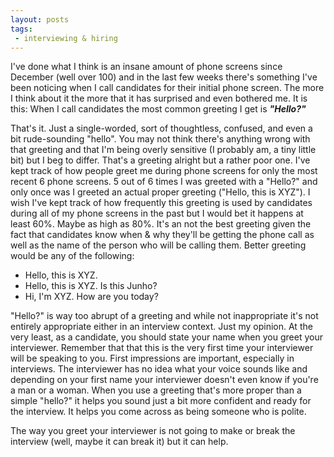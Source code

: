 ```yaml
---
layout: posts
tags:
 - interviewing & hiring
---
```


I've done what I think is an insane amount of phone screens since December (well over 100) and in the last few weeks there's something I've been noticing when I call candidates for their initial phone screen.  The more I think about it the more that it has surprised and even bothered me.  It is this: When I call candidates the most common greeting I get is ***"Hello?"***

That's it.  Just a single-worded, sort of thoughtless, confused, and even a bit rude-sounding "hello".  You may not think there's anything wrong with that greeting and that I'm being overly sensitive (I probably am, a tiny little bit) but I beg to differ.  That's a greeting alright but a rather poor one.  I've kept track of how people greet me during phone screens for only the most recent 6 phone screens.  5 out of 6 times I was greeted with a "Hello?" and only once was I greeted an actual proper greeting ("Hello, this is XYZ").  I wish I've kept track of how frequently this greeting is used by candidates during all of my phone screens in the past but I would bet it happens at least 60%.  Maybe as high as 80%.  It's an not the best greeting given the fact that candidates know when & why they'll be getting the phone call as well as the name of the person who will be calling them.  Better greeting would be any of the following:

* Hello, this is XYZ.
* Hello, this is XYZ.  Is this Junho?
* Hi, I'm XYZ.  How are you today?

"Hello?" is way too abrupt of a greeting and while not inappropriate it's not entirely appropriate either in an interview context.  Just my opinion.  At the very least, as a candidate, you should state your name when you greet your interviewer.  Remember that that this is the very first time your interviewer will be speaking to you.  First impressions are important, especially in interviews.  The interviewer has no idea what your voice sounds like and depending on your first name your interviewer doesn't even know if you're a man or a woman.  When you use a greeting that's more proper than a simple "hello?" it helps you sound just a bit more confident and ready for the interview.  It helps you come across as being someone who is polite.

The way you greet your interviewer is not going to make or break the interview (well, maybe it can break it) but it can help.

